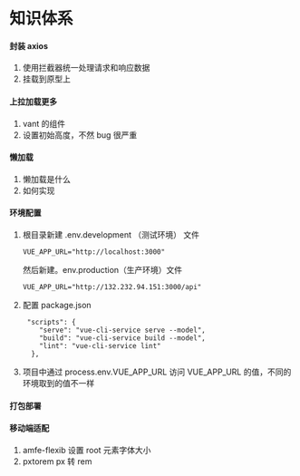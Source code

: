 # 知识体系

#### 封装 axios

1. 使用拦截器统一处理请求和响应数据
2. 挂载到原型上

#### 上拉加载更多

1. vant 的组件
2. 设置初始高度，不然 bug 很严重

#### 懒加载

1. 懒加载是什么
2. 如何实现

#### 环境配置

1. 根目录新建 .env.development （测试环境） 文件

   ```
   VUE_APP_URL="http://localhost:3000"
   ```

   然后新建。env.production（生产环境）文件

   ```
   VUE_APP_URL="http://132.232.94.151:3000/api"
   ```

2. 配置 package.json

   ```
    "scripts": {
       "serve": "vue-cli-service serve --model",
       "build": "vue-cli-service build --model",
       "lint": "vue-cli-service lint"
     },
   ```

3. 项目中通过 process.env.VUE_APP_URL  访问 VUE_APP_URL 的值，不同的环境取到的值不一样

#### 打包部署

#### 移动端适配

1. amfe-flexib 设置 root 元素字体大小
2. pxtorem  px 转 rem
